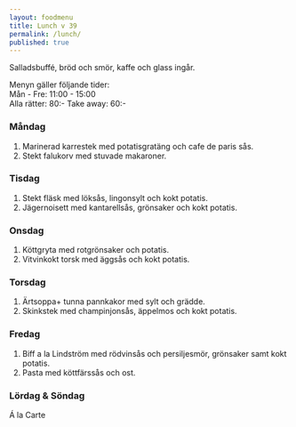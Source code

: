 ```yaml
---
layout: foodmenu
title: Lunch v 39
permalink: /lunch/
published: true
---
```

Salladsbuffé, bröd och smör, kaffe och glass ingår.

Menyn gäller följande tider:  
Mån - Fre: 11:00 - 15:00  
Alla rätter: 80:- Take away: 60:-

### Måndag

1. Marinerad karrestek med potatisgratäng och cafe de paris sås.
2. Stekt falukorv med stuvade makaroner.

### Tisdag

1. Stekt fläsk med löksås, lingonsylt och kokt potatis.
2. Jägernoisett med kantarellsås, grönsaker och kokt potatis.

### Onsdag

1. Köttgryta med rotgrönsaker och potatis.
2. Vitvinkokt torsk med äggsås och kokt potatis.

### Torsdag

1. Ärtsoppa+ tunna pannkakor med sylt och grädde.
2. Skinkstek med champinjonsås, äppelmos och kokt potatis.

### Fredag

1. Biff a la Lindström med rödvinsås och persiljesmör, grönsaker samt kokt potatis.
2. Pasta med köttfärssås och ost.

### Lördag & Söndag

Á la Carte
